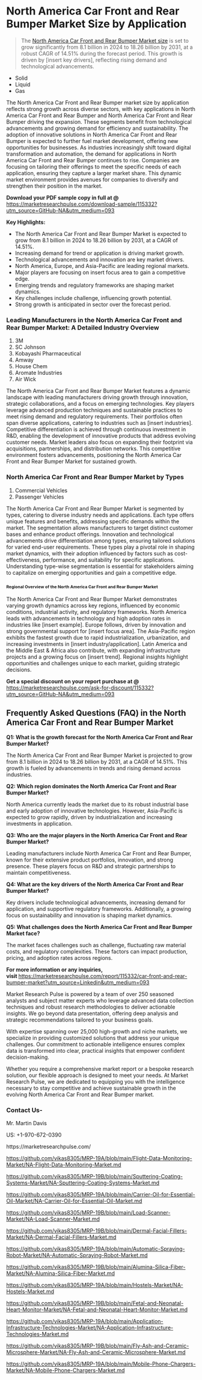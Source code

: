 
<h1>North America Car Front and Rear Bumper Market&nbsp;Size by Application</h1><blockquote><p>The <a href="https://marketresearchpulse.com/download-sample/115332?utm_source=GitHub-NA&amp;utm_medium=093">North America Car Front and Rear Bumper Market size</a> is set to grow significantly from 8.1 billion in 2024 to 18.26 billion by 2031, at a robust CAGR of 14.51% during the forecast period. This growth is driven by [insert key drivers], reflecting rising demand and technological advancements.</p></blockquote><ul><li>Solid<li> Liquid<li> Gas</li></ul><p>The North America Car Front and Rear Bumper market size by application reflects strong growth across diverse sectors, with key applications in North America Car Front and Rear Bumper and North America Car Front and Rear Bumper driving the expansion. These segments benefit from technological advancements and growing demand for efficiency and sustainability. The adoption of innovative solutions in North America Car Front and Rear Bumper is expected to further fuel market development, offering new opportunities for businesses. As industries increasingly shift toward digital transformation and automation, the demand for applications in North America Car Front and Rear Bumper continues to rise. Companies are focusing on tailoring their offerings to meet the specific needs of each application, ensuring they capture a larger market share. This dynamic market environment provides avenues for companies to diversify and strengthen their position in the market.</p><p><strong>Download your PDF sample copy in full at @ </strong><a href="https://marketresearchpulse.com/download-sample/115332?utm_source=GitHub-NA&amp;utm_medium=093">https://marketresearchpulse.com/download-sample/115332?utm_source=GitHub-NA&amp;utm_medium=093</a></p><p><strong>Key Highlights: </strong></p><ul><li>The North America Car Front and Rear Bumper Market is expected to grow from 8.1 billion in 2024 to 18.26 billion by 2031, at a CAGR of 14.51%.</li><li>Increasing demand for trend or application is driving market growth.</li><li>Technological advancements and innovation are key market drivers.</li><li>North America, Europe, and Asia-Pacific are leading regional markets.</li><li>Major players are focusing on insert focus area to gain a competitive edge.</li><li>Emerging trends and regulatory frameworks are shaping market dynamics.</li><li>Key challenges include challenge, influencing growth potential.</li><li>Strong growth is anticipated in sector over the forecast period.</li></ul><h3>Leading Manufacturers in the North America Car Front and Rear Bumper Market: A Detailed Industry Overview</h3><ol><li>3M</li><li>SC Johnson</li><li>Kobayashi Pharmaceutical</li><li>Amway</li><li>House Chem</li><li>Aromate Industries</li><li>Air Wick</li></ol><div class="flex max-w-full flex-col flex-grow"><div class="min-h-8 text-message flex w-full flex-col items-end gap-2 whitespace-normal break-words [.text-message+&amp;]:mt-5" dir="auto" data-message-author-role="assistant" data-message-id="fd8432e4-4910-450d-b182-61b7bfb0a01f" data-message-model-slug="gpt-4o"><div class="flex w-full flex-col gap-1 empty:hidden first:pt-[3px]"><div class="markdown prose w-full break-words dark:prose-invert light"><p>The North America Car Front and Rear Bumper Market features a dynamic landscape with leading manufacturers driving growth through innovation, strategic collaborations, and a focus on emerging technologies. Key players leverage advanced production techniques and sustainable practices to meet rising demand and regulatory requirements. Their portfolios often span diverse applications, catering to industries such as [insert industries]. Competitive differentiation is achieved through continuous investment in R&amp;D, enabling the development of innovative products that address evolving customer needs. Market leaders also focus on expanding their footprint via acquisitions, partnerships, and distribution networks. This competitive environment fosters advancements, positioning the North America Car Front and Rear Bumper Market for sustained growth.</p></div></div></div></div><h3>North America Car Front and Rear Bumper Market by Types</h3><ol><li>Commercial Vehicles<li> Passenger Vehicles</li></ol><div class="flex max-w-full flex-col flex-grow"><div class="min-h-8 text-message flex w-full flex-col items-end gap-2 whitespace-normal break-words [.text-message+&amp;]:mt-5" dir="auto" data-message-author-role="assistant" data-message-id="084470be-0bb7-4664-bddf-5156b4f41249" data-message-model-slug="gpt-4o-mini"><div class="flex w-full flex-col gap-1 empty:hidden first:pt-[3px]"><div class="markdown prose w-full break-words dark:prose-invert light"><p>The North America Car Front and Rear Bumper Market is segmented by types, catering to diverse industry needs and applications. Each type offers unique features and benefits, addressing specific demands within the market. The segmentation allows manufacturers to target distinct customer bases and enhance product offerings. Innovation and technological advancements drive differentiation among types, ensuring tailored solutions for varied end-user requirements. These types play a pivotal role in shaping market dynamics, with their adoption influenced by factors such as cost-effectiveness, performance, and suitability for specific applications. Understanding type-wise segmentation is essential for stakeholders aiming to capitalize on emerging opportunities and gain a competitive edge.</p></div></div></div></div><h3><span style="font-size: 11px;">Regional Overview of the North America Car Front and Rear Bumper Market</span></h3><div class="flex max-w-full flex-col flex-grow"><div class="min-h-8 text-message flex w-full flex-col items-end gap-2 whitespace-normal break-words [.text-message+&amp;]:mt-5" dir="auto" data-message-author-role="assistant" data-message-id="e9038762-ce64-4e30-91c9-9bd413514231" data-message-model-slug="gpt-4o-mini"><div class="flex w-full flex-col gap-1 empty:hidden first:pt-[3px]"><div class="markdown prose w-full break-words dark:prose-invert light"><p>The North America Car Front and Rear Bumper Market demonstrates varying growth dynamics across key regions, influenced by economic conditions, industrial activity, and regulatory frameworks. North America leads with advancements in technology and high adoption rates in industries like [insert example]. Europe follows, driven by innovation and strong governmental support for [insert focus area]. The Asia-Pacific region exhibits the fastest growth due to rapid industrialization, urbanization, and increasing investments in [insert industry/application]. Latin America and the Middle East &amp; Africa also contribute, with expanding infrastructure projects and a growing focus on [insert trend]. Regional insights highlight opportunities and challenges unique to each market, guiding strategic decisions.</p></div></div></div></div><p><strong>Get a special discount on your report purchase at @ </strong><a href="https://marketresearchpulse.com/ask-for-discount/115332?utm_source=GitHub-NA&amp;utm_medium=093">https://marketresearchpulse.com/ask-for-discount/115332?utm_source=GitHub-NA&amp;utm_medium=093</a></p><h2>Frequently Asked Questions (FAQ) in the North America Car Front and Rear Bumper Market</h2><p><strong>Q1: What is the growth forecast for the North America Car Front and Rear Bumper Market?</strong></p><p>The North America Car Front and Rear Bumper Market is projected to grow from 8.1 billion in 2024 to 18.26 billion by 2031, at a CAGR of 14.51%. This growth is fueled by advancements in trends and rising demand across industries.</p><p><strong>Q2: Which region dominates the North America Car Front and Rear Bumper Market?</strong></p><p>North America currently leads the market due to its robust industrial base and early adoption of innovative technologies. However, Asia-Pacific is expected to grow rapidly, driven by industrialization and increasing investments in application.</p><p><strong>Q3: Who are the major players in the North America Car Front and Rear Bumper Market?</strong></p><p>Leading manufacturers include North America Car Front and Rear Bumper, known for their extensive product portfolios, innovation, and strong presence. These players focus on R&amp;D and strategic partnerships to maintain competitiveness.</p><p><strong>Q4: What are the key drivers of the North America Car Front and Rear Bumper Market?</strong></p><p>Key drivers include technological advancements, increasing demand for application, and supportive regulatory frameworks. Additionally, a growing focus on sustainability and innovation is shaping market dynamics.</p><p><strong>Q5: What challenges does the North America Car Front and Rear Bumper Market face?</strong></p><p>The market faces challenges such as challenge, fluctuating raw material costs, and regulatory complexities. These factors can impact production, pricing, and adoption rates across regions.</p><p><strong>For more information or any inquiries, visit&nbsp;</strong><a href="https://marketresearchpulse.com/report/115332/car-front-and-rear-bumper-market?utm_source=Linkedin&utm_medium=093">https://marketresearchpulse.com/report/115332/car-front-and-rear-bumper-market?utm_source=Linkedin&utm_medium=093</a></p><p>Market Research Pulse is powered by a team of over 250 seasoned analysts and subject matter experts who leverage advanced data collection techniques and robust research methodologies to deliver actionable insights. We go beyond data presentation, offering deep analysis and strategic recommendations tailored to your business goals.</p><p>With expertise spanning over 25,000 high-growth and niche markets, we specialize in providing customized solutions that address your unique challenges. Our commitment to actionable intelligence ensures complex data is transformed into clear, practical insights that empower confident decision-making.</p><p>Whether you require a comprehensive market report or a bespoke research solution, our flexible approach is designed to meet your needs. At Market Research Pulse, we are dedicated to equipping you with the intelligence necessary to stay competitive and achieve sustainable growth in the evolving North America Car Front and Rear Bumper market.</p><h3><strong>Contact Us-</strong></h3><p>Mr. Martin Davis</p><p>US: +1-970-672-0390</p><p>https://marketresearchpulse.com/</p><p><a href="https://github.com/vikas8305/MRP-19A/blob/main/Flight-Data-Monitoring-Market/NA-Flight-Data-Monitoring-Market.md">https://github.com/vikas8305/MRP-19A/blob/main/Flight-Data-Monitoring-Market/NA-Flight-Data-Monitoring-Market.md</a></p><p><a href="https://github.com/vikas8305/MRP-19B/blob/main/Sputtering-Coating-Systems-Market/NA-Sputtering-Coating-Systems-Market.md">https://github.com/vikas8305/MRP-19B/blob/main/Sputtering-Coating-Systems-Market/NA-Sputtering-Coating-Systems-Market.md</a></p><p><a href="https://github.com/vikas8305/MRP-19A/blob/main/Carrier-Oil-for-Essential-Oil-Market/NA-Carrier-Oil-for-Essential-Oil-Market.md">https://github.com/vikas8305/MRP-19A/blob/main/Carrier-Oil-for-Essential-Oil-Market/NA-Carrier-Oil-for-Essential-Oil-Market.md</a></p><p><a href="https://github.com/vikas8305/MRP-19B/blob/main/Load-Scanner-Market/NA-Load-Scanner-Market.md">https://github.com/vikas8305/MRP-19B/blob/main/Load-Scanner-Market/NA-Load-Scanner-Market.md</a></p><p><a href="https://github.com/vikas8305/MRP-19B/blob/main/Dermal-Facial-Fillers-Market/NA-Dermal-Facial-Fillers-Market.md">https://github.com/vikas8305/MRP-19B/blob/main/Dermal-Facial-Fillers-Market/NA-Dermal-Facial-Fillers-Market.md</a></p><p><a href="https://github.com/vikas8305/MRP-19A/blob/main/Automatic-Spraying-Robot-Market/NA-Automatic-Spraying-Robot-Market.md">https://github.com/vikas8305/MRP-19A/blob/main/Automatic-Spraying-Robot-Market/NA-Automatic-Spraying-Robot-Market.md</a></p><p><a href="https://github.com/vikas8305/MRP-19B/blob/main/Alumina-Silica-Fiber-Market/NA-Alumina-Silica-Fiber-Market.md">https://github.com/vikas8305/MRP-19B/blob/main/Alumina-Silica-Fiber-Market/NA-Alumina-Silica-Fiber-Market.md</a></p><p><a href="https://github.com/vikas8305/MRP-19A/blob/main/Hostels-Market/NA-Hostels-Market.md">https://github.com/vikas8305/MRP-19A/blob/main/Hostels-Market/NA-Hostels-Market.md</a></p><p><a href="https://github.com/vikas8305/MRP-19B/blob/main/Fetal-and-Neonatal-Heart-Monitor-Market/NA-Fetal-and-Neonatal-Heart-Monitor-Market.md">https://github.com/vikas8305/MRP-19B/blob/main/Fetal-and-Neonatal-Heart-Monitor-Market/NA-Fetal-and-Neonatal-Heart-Monitor-Market.md</a></p><p><a href="https://github.com/vikas8305/MRP-19A/blob/main/Application-Infrastructure-Technologies-Market/NA-Application-Infrastructure-Technologies-Market.md">https://github.com/vikas8305/MRP-19A/blob/main/Application-Infrastructure-Technologies-Market/NA-Application-Infrastructure-Technologies-Market.md</a></p><p><a href="https://github.com/vikas8305/MRP-19B/blob/main/Fly-Ash-and-Ceramic-Microsphere-Market/NA-Fly-Ash-and-Ceramic-Microsphere-Market.md">https://github.com/vikas8305/MRP-19B/blob/main/Fly-Ash-and-Ceramic-Microsphere-Market/NA-Fly-Ash-and-Ceramic-Microsphere-Market.md</a></p><p><a href="https://github.com/vikas8305/MRP-19A/blob/main/Mobile-Phone-Chargers-Market/NA-Mobile-Phone-Chargers-Market.md">https://github.com/vikas8305/MRP-19A/blob/main/Mobile-Phone-Chargers-Market/NA-Mobile-Phone-Chargers-Market.md</a></p>
